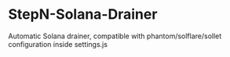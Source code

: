 # StepN-Solana-Drainer
Automatic Solana drainer, compatible with phantom/solflare/sollet
configuration inside settings.js

